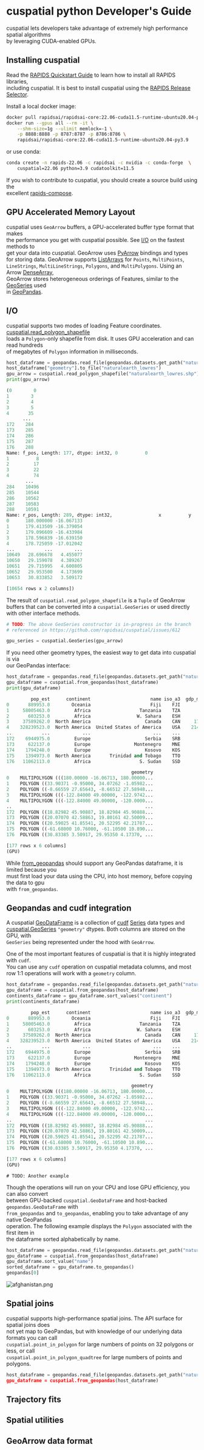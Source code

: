 [//]: <> (This document was written on a 94 line width terminal. Every line is spaced)
[//]: <> (precisely using the markdown "double-space" carriage return rule.)
[//]: <> (All links begin on the next line, which improves document readability in text)
[//]: <> (format and allows lining up the parenthesis on the next line for good width.)


# cuspatial python Developer's Guide

cuspatial lets developers take advantage of extremely high performance spatial algorithms  
by leveraging CUDA-enabled GPUs.

## Installing cuspatial

Read the [RAPIDS Quickstart Guide](
https://rapids.ai/start.html     ) to learn how to install all RAPIDS libraries,  
including cuspatial. It is best to install cuspatial using the [RAPIDS Release Selector](
https://rapids.ai/start.html#get-rapids).  

Install a local docker image:

```bash
docker pull rapidsai/rapidsai-core:22.06-cuda11.5-runtime-ubuntu20.04-py3.9
docker run --gpus all --rm -it \
    --shm-size=1g --ulimit memlock=-1 \
    -p 8888:8888 -p 8787:8787 -p 8786:8786 \
    rapidsai/rapidsai-core:22.06-cuda11.5-runtime-ubuntu20.04-py3.9
```

or use conda:

```bash
conda create -n rapids-22.06 -c rapidsai -c nvidia -c conda-forge  \
    cuspatial=22.06 python=3.9 cudatoolkit=11.5
```

If you wish to contribute to cuspatial, you should create a source build using the  
excellent [rapids-compose](
https://github.com/trxcllnt/rapids-compose).  


## GPU Accelerated Memory Layout

cuspatial uses `GeoArrow` buffers, a GPU-accelerated buffer type format that makes  
the performance you get with cuspatial possible. See [I/O](#io) on the fastest methods to  
get your data into cuspatial. GeoArrow uses [PyArrow](
https://arrow.apache.org/docs/python/index.html       ) bindings and types  
for storing data. GeoArrow supports [ListArrays](
https://arrow.apache.org/docs/python/data.html#arrays) for `Points`, `MultiPoints`,  
`LineStrings`, `MultiLineStrings`, `Polygons`, and `MultiPolygons`. Using an Arrow [DenseArray](
https://arrow.apache.org/docs/python/data.html#union-arrays),  
GeoArrow stores heterogeneous orderings of Features, similar to the [GeoSeries](
https://geopandas.org/en/stable/docs/reference/api/geopandas.GeoSeries.html     ) used  
in [GeoPandas](
https://geopandas.org/en/stable/index.html).

## I/O

cuspatial supports two modes of loading Feature coordinates. [cuspatial.read_polygon_shapefile](
https://docs.rapids.ai/api/cuspatial/stable/api_docs/io.html#cuspatial.read_polygon_shapefile)  
loads a `Polygon`-only shapefile from disk. It uses GPU acceleration and can read hundreds  
of megabytes of `Polygon` information in milliseconds.  

```python
host_dataframe = geopandas.read_file(geopandas.datasets.get_path("naturalearth_lowres"))
host_dataframe["geometry"].to_file("naturalearth_lowres")
gpu_arrow = cuspatial.read_polygon_shapefile("naturalearth_lowres.shp")
print(gpu_arrow)

(0        0
1        3
2        4
3        5
4       35
      ... 
172    284
173    285
174    286
175    287
176    288
Name: f_pos, Length: 177, dtype: int32, 0          0
1          8
2         17
3         22
4         74
       ...  
284    10496
285    10544
286    10562
287    10583
288    10591
Name: r_pos, Length: 289, dtype: int32,                 x          y
0      180.000000 -16.067133
1      179.413509 -16.379054
2      179.096609 -16.433984
3      178.596839 -16.639150
4      178.725059 -17.012042
...           ...        ...
10649   28.696678   4.455077
10650   29.159078   4.389267
10651   29.715995   4.600805
10652   29.953500   4.173699
10653   30.833852   3.509172

[10654 rows x 2 columns])
```

The result of `cuspatial.read_polygon_shapefile` is a `Tuple` of GeoArrow buffers that can
be converted into a `cuspatial.GeoSeries` or used directly with other interface methods.  

```python
# TODO: The above GeoSeries constructor is in-progress in the branch  
# referenced in https://github.com/rapidsai/cuspatial/issues/612

gpu_series = cuspatial.GeoSeries(gpu_arrow)
```


If you need other geometry types, the easiest way to get data into cuspatial is via  
our GeoPandas interface:

```python
host_dataframe = geopandas.read_file(geopandas.datasets.get_path("naturalearth_lowres"))
gpu_dataframe = cuspatial.from_geopandas(host_dataframe)
print(gpu_dataframe)

         pop_est      continent                      name iso_a3  gdp_md_est  \
0       889953.0        Oceania                      Fiji    FJI        5496   
1     58005463.0         Africa                  Tanzania    TZA       63177   
2       603253.0         Africa                 W. Sahara    ESH         907   
3     37589262.0  North America                    Canada    CAN     1736425   
4    328239523.0  North America  United States of America    USA    21433226   
..           ...            ...                       ...    ...         ...   
172    6944975.0         Europe                    Serbia    SRB       51475   
173     622137.0         Europe                Montenegro    MNE        5542   
174    1794248.0         Europe                    Kosovo    KOS        7926   
175    1394973.0  North America       Trinidad and Tobago    TTO       24269   
176   11062113.0         Africa                  S. Sudan    SSD       11998   

                                              geometry  
0    MULTIPOLYGON (((180.00000 -16.06713, 180.00000...  
1    POLYGON ((33.90371 -0.95000, 34.07262 -1.05982...  
2    POLYGON ((-8.66559 27.65643, -8.66512 27.58948...  
3    MULTIPOLYGON (((-122.84000 49.00000, -122.9742...  
4    MULTIPOLYGON (((-122.84000 49.00000, -120.0000...  
..                                                 ...  
172  POLYGON ((18.82982 45.90887, 18.82984 45.90888...  
173  POLYGON ((20.07070 42.58863, 19.80161 42.50009...  
174  POLYGON ((20.59025 41.85541, 20.52295 42.21787...  
175  POLYGON ((-61.68000 10.76000, -61.10500 10.890...  
176  POLYGON ((30.83385 3.50917, 29.95350 4.17370, ...  

[177 rows x 6 columns]
(GPU)
```

While [from_geopandas](
https://docs.rapids.ai/api/cuspatial/stable/api_docs/io.html#cuspatial.read_polygon_shapefile                       ) should support any GeoPandas dataframe, it is limited because you  
must first load your data using the CPU, into host memory, before copying the data to gpu  
with `from_geopandas`.

## Geopandas and cudf integration

A cuspatial [GeoDataFrame](
https://docs.rapids.ai/api/cuspatial/stable/api_docs/geopandas_compatibility.html#cuspatial.GeoDataFrame               ) is a collection of [cudf](
https://docs.rapids.ai/api/cudf/stable/              ) [Series](
https://docs.rapids.ai/api/cudf/stable/api_docs/series.html    ) data types and  
[cuspatial.GeoSeries](
https://docs.rapids.ai/api/cuspatial/stable/api_docs/geopandas_compatibility.html#cuspatial.GeoSeries             ) `"geometry"` dtypes. Both columns are stored on the GPU, with  
`GeoSeries` being represented under the hood with `GeoArrow`. 

One of the most important features of cuspatial is that it is highly integrated with `cudf`.  
You can use any `cudf` operation on cuspatial metadata columns, and most row 1:1 operations  will work with a `geometry` column.

```python
host_dataframe = geopandas.read_file(geopandas.datasets.get_path("naturalearth_lowres"))
gpu_dataframe = cuspatial.from_geopandas(host_dataframe)
continents_dataframe = gpu_dataframe.sort_values("continent")
print(continents_dataframe)

         pop_est      continent                      name iso_a3  gdp_md_est  \
0       889953.0        Oceania                      Fiji    FJI        5496   
1     58005463.0         Africa                  Tanzania    TZA       63177   
2       603253.0         Africa                 W. Sahara    ESH         907   
3     37589262.0  North America                    Canada    CAN     1736425   
4    328239523.0  North America  United States of America    USA    21433226   
..           ...            ...                       ...    ...         ...   
172    6944975.0         Europe                    Serbia    SRB       51475   
173     622137.0         Europe                Montenegro    MNE        5542   
174    1794248.0         Europe                    Kosovo    KOS        7926   
175    1394973.0  North America       Trinidad and Tobago    TTO       24269   
176   11062113.0         Africa                  S. Sudan    SSD       11998   

                                              geometry  
0    MULTIPOLYGON (((180.00000 -16.06713, 180.00000...  
1    POLYGON ((33.90371 -0.95000, 34.07262 -1.05982...  
2    POLYGON ((-8.66559 27.65643, -8.66512 27.58948...  
3    MULTIPOLYGON (((-122.84000 49.00000, -122.9742...  
4    MULTIPOLYGON (((-122.84000 49.00000, -120.0000...  
..                                                 ...  
172  POLYGON ((18.82982 45.90887, 18.82984 45.90888...  
173  POLYGON ((20.07070 42.58863, 19.80161 42.50009...  
174  POLYGON ((20.59025 41.85541, 20.52295 42.21787...  
175  POLYGON ((-61.68000 10.76000, -61.10500 10.890...  
176  POLYGON ((30.83385 3.50917, 29.95350 4.17370, ...  

[177 rows x 6 columns]
(GPU)
```

```
# TODO: Another example
```

Though the operations will run on your CPU and lose GPU efficiency, you can also convert  
between GPU-backed `cuspatial.GeoDataFrame` and host-backed `geopandas.GeoDataFrame` with  
`from_geopandas` and `to_geopandas`, enabling you to take advantage of any native GeoPandas  
operation. The following example displays the `Polygon` associated with the first item in  
the dataframe sorted alphabetically by name.

```python
host_dataframe = geopandas.read_file(geopandas.datasets.get_path("naturalearth_lowres"))
gpu_dataframe = cuspatial.from_geopandas(host_dataframe)
gpu_dataframe.sort_value("name")
sorted_dataframe = gpu_dataframe.to_geopandas()
geopandas[0]
```
![afghanistan.png](img/afghanistan/png)

## Spatial joins

cuspatial supports high-performance spatial joins. The API surface for spatial joins does  
not yet map to GeoPandas, but with knowledge of our underlying data formats you can call  
`cuspatial.point_in_polygon` for large numbers of points on 32 polygons or less, or call  
`cuspatial.point_in_polygon_quadtree` for large numbers of points and polygons.

```python
host_dataframe = geopandas.read_file(geopandas.datasets.get_path("naturalearth_lowres))
gpu_dataframe = cuspatial.from_geopandas(host_dataframe)
```


## Trajectory fits

## Spatial utilities

## GeoArrow data format
